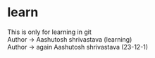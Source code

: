 # learn
This is only for learning in git <br>
Author -> Aashutosh shrivastava (learning) <br>
Author -> again Aashutosh shrivastava (23-12-1)

